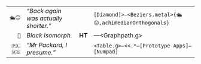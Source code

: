 
|  |  |  |  |
|--:|:--|:-:|:--|
`🛳😐`  | *“Back again was actually shorter.”* | | `[Diamond]>—<Beziers.metal>{🛳😐,achimedianOrthogonals}` |  |
  `🐚`  | *Black isomorph.* | **HT** | —<Graphpath.g> | **Palindromes, LL, LR** |
`🇵🇱🇲🇨`  | *“Mr Packard, I presume.”* | |`<Table.g>—<<.*—[Prototype Apps]—[Numpad]` | **Tables on a terminal** |

